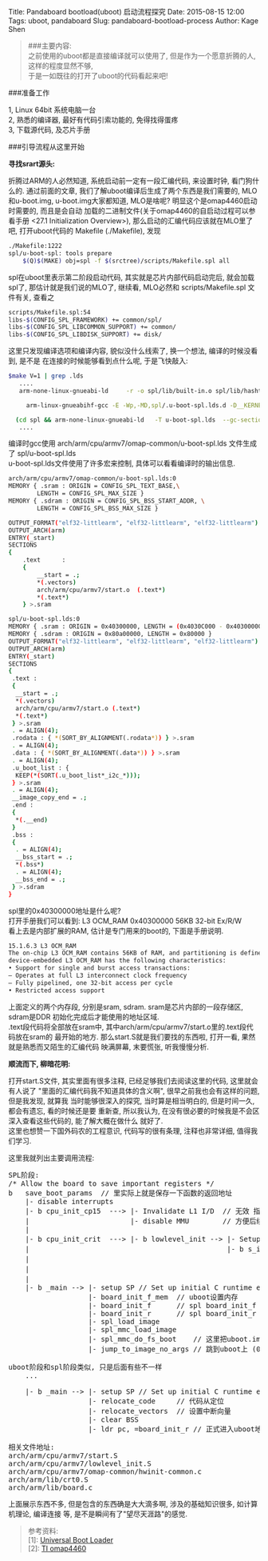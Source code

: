 Title: Pandaboard bootload(uboot) 启动流程探究
Date: 2015-08-15 12:00
Tags: uboot, pandaboard
Slug: pandaboard-bootload-process
Author: Kage Shen

> ###主要内容:  
> 之前使用的uboot都是直接编译就可以使用了, 但是作为一个愿意折腾的人, 这样的程度显然不够,  
> 于是一如既往的打开了uboot的代码看起来吧!  

###准备工作

1, Linux 64bit 系统电脑一台  
2, 熟悉的编译器, 最好有代码引索功能的, 免得找得蛋疼  
3, 下载源代码, 及芯片手册  

###引导流程从这里开始

**寻找srart源头:**

折腾过ARM的人必然知道, 系统启动前一定有一段汇编代码, 来设置时钟, 看门狗什么的.
通过前面的文章, 我们了解uboot编译后生成了两个东西是我们需要的, MLO和u-boot.img,
u-boot.img大家都知道, MLO是啥呢? 明显这个是omap4460启动时需要的, 而且是会自动
加载的二进制文件(关于omap4460的自启动过程可以参看手册 <27.1 Initialization Overview>),
那么启动的汇编代码应该就在MLO里了吧, 打开uboot代码的 Makefile (./Makefile), 发现  

```bash
./Makefile:1222
spl/u-boot-spl: tools prepare
	$(Q)$(MAKE) obj=spl -f $(srctree)/scripts/Makefile.spl all
```

spl在uboot里表示第二阶段启动代码, 其实就是芯片内部代码启动完后, 就会加载spl了,
那估计就是我们说的MLO了, 继续看, MLO必然和 scripts/Makefile.spl 文件有关, 查看之  
```bash
scripts/Makefile.spl:54
libs-$(CONFIG_SPL_FRAMEWORK) += common/spl/
libs-$(CONFIG_SPL_LIBCOMMON_SUPPORT) += common/
libs-$(CONFIG_SPL_LIBDISK_SUPPORT) += disk/
```
这里只发现编译选项和编译内容, 貌似没什么线索了, 换一个想法, 编译的时候没看到, 是不是
在连接的时候能够看到点什么呢, 于是飞快敲入:  

```bash
$make V=1 | grep .lds
   ....
   arm-none-linux-gnueabi-ld     -r -o spl/lib/built-in.o spl/lib/hashtable.o spl/lib/errno.o spl/lib/display_options.o spl/lib/crc32.o spl/lib/ctype.o spl/lib/div64.o spl/lib/hang.o spl/lib/linux_compat.o spl/lib/linux_string.o spl/lib/string.o spl/lib/time.o spl/lib/uuid.o spl/lib/vsprintf.o 

     arm-linux-gnueabihf-gcc -E -Wp,-MD,spl/.u-boot-spl.lds.d -D__KERNEL__ -D__UBOOT__ -DCONFIG_SYS_TEXT_BASE=0x80800000  -DCONFIG_SPL_BUILD  -D__ARM__ -Wa,-mimplicit-it=always  -mthumb -mthumb-interwork  -mabi=aapcs-linux  -mno-unaligned-access  -ffunction-sections -fdata-sections -fno-common -ffixed-r9  -msoft-float  -pipe  -march=armv7-a   -Iinclude    -I./arch/arm/include -include ./include/linux/kconfig.h  -nostdinc -isystem /mnt/ssd/arm-linux-gnueabihf-5.2/bin/../lib/gcc/arm-linux-gnueabihf/5.2.1/include -include ./include/u-boot/u-boot.lds.h -include ./include/config.h -DCPUDIR=arch/arm/cpu/armv7  -ansi -D__ASSEMBLY__ -x assembler-with-cpp -P -o spl/u-boot-spl.lds arch/arm/cpu/armv7/omap-common/u-boot-spl.lds

  (cd spl && arm-none-linux-gnueabi-ld   -T u-boot-spl.lds  --gc-sections -Bstatic --gc-sections -Ttext 0x40300000 arch/arm/cpu/armv7/start.o --start-group arch/arm/cpu/armv7/built-in.o arch/arm/cpu/built-in.o arch/arm/lib/built-in.o board/ti/panda/built-in.o common/spl/built-in.o common/built-in.o disk/built-in.o drivers/i2c/built-in.o drivers/gpio/built-in.o drivers/mmc/built-in.o drivers/serial/built-in.o fs/built-in.o lib/built-in.o --end-group arch/arm/lib/eabi_compat.o -L /mnt/ssd/arm-2014.05/bin/../lib/gcc/arm-none-linux-gnueabi/4.8.3/thumb2 -lgcc -Map u-boot-spl.map -o u-boot-spl)
   ....
```

编译时gcc使用 arch/arm/cpu/armv7/omap-common/u-boot-spl.lds 文件生成了 spl/u-boot-spl.lds   
u-boot-spl.lds文件使用了许多宏来控制, 具体可以看看编译时的输出信息.

```bash
arch/arm/cpu/armv7/omap-common/u-boot-spl.lds:0
MEMORY { .sram : ORIGIN = CONFIG_SPL_TEXT_BASE,\
		LENGTH = CONFIG_SPL_MAX_SIZE }
MEMORY { .sdram : ORIGIN = CONFIG_SPL_BSS_START_ADDR, \
		LENGTH = CONFIG_SPL_BSS_MAX_SIZE }

OUTPUT_FORMAT("elf32-littlearm", "elf32-littlearm", "elf32-littlearm")
OUTPUT_ARCH(arm)
ENTRY(_start)
SECTIONS
{
	.text      :
	{
		__start = .;
		*(.vectors)
		arch/arm/cpu/armv7/start.o	(.text*)
		*(.text*)
	} >.sram
```

```bash
spl/u-boot-spl.lds:0
MEMORY { .sram : ORIGIN = 0x40300000, LENGTH = (0x4030C000 - 0x40300000) }
MEMORY { .sdram : ORIGIN = 0x80a00000, LENGTH = 0x80000 }
OUTPUT_FORMAT("elf32-littlearm", "elf32-littlearm", "elf32-littlearm")
OUTPUT_ARCH(arm)
ENTRY(_start)
SECTIONS
{
 .text :
 {
  __start = .;
  *(.vectors)
  arch/arm/cpu/armv7/start.o (.text*)
  *(.text*)
 } >.sram
 . = ALIGN(4);
 .rodata : { *(SORT_BY_ALIGNMENT(.rodata*)) } >.sram
 . = ALIGN(4);
 .data : { *(SORT_BY_ALIGNMENT(.data*)) } >.sram
 . = ALIGN(4);
 .u_boot_list : {
  KEEP(*(SORT(.u_boot_list*_i2c_*)));
 } >.sram
 . = ALIGN(4);
 __image_copy_end = .;
 .end :
 {
  *(.__end)
 }
 .bss :
 {
  . = ALIGN(4);
  __bss_start = .;
  *(.bss*)
  . = ALIGN(4);
  __bss_end = .;
 } >.sdram
}
```

spl里的0x40300000地址是什么呢?  
打开手册我们可以看到: L3 OCM_RAM 0x40300000 56KB 32-bit Ex/R/W  
看上去是内部扩展的RAM, 估计是专门用来的boot的, 下面是手册说明.  

```bash
15.1.6.3 L3 OCM_RAM
The on-chip L3 OCM_RAM contains 56KB of RAM, and partitioning is defined by the L3 firewall logic. The
device-embedded L3 OCM_RAM has the following characteristics:
• Support for single and burst access transactions:
– Operates at full L3 interconnect clock frequency
– Fully pipelined, one 32-bit access per cycle
• Restricted access support
```

上面定义的两个内存段, 分别是sram, sdram. sram是芯片内部的一段存储区, sdram是DDR
初始化完成后才能使用的地址区域.  
.text段代码将全部放在sram中, 其中arch/arm/cpu/armv7/start.o里的.text段代码放在sram的
最开始的地方. 那么start.S就是我们要找的东西啦, 打开一看, 果然就是熟悉而又陌生的汇编代码
映满屏幕, 末要慌张, 听我慢慢分析.

**顺流而下, 柳暗花明:**

打开start.S文件, 其实里面有很多注释, 已经足够我们去阅读这里的代码, 这里就会有人说了
"里面的汇编代码我不知道具体的含义啊", 很早之前我也会有这样的问题, 但是我发现, 就算我
当时能够很深入的探究, 当时算是相当明白的, 但是时间一久, 都会有遗忘, 看的时候还是要
重新查, 所以我认为, 在没有很必要的时候我是不会区深入查看这些代码的, 能了解大概在做什么
就好了.  
这里也想赞一下国外码农的工程意识, 代码写的很有条理, 注释也非常详细, 值得我们学习.  

这里我就列出主要调用流程:  

<pre class="prettyprint">
SPL阶段:
/* Allow the board to save important registers */
b	save_boot_params  // 里实际上就是保存一下函数的返回地址
	|- disable interrupts
	|- b cpu_init_cp15  ---> |- Invalidate L1 I/D  // 无效 指令/数据 缓存
	|                        |- disable MMU        // 方便后续的内存访问, 不需要填写TLB
	|
	|- b cpu_init_crit  ---> |- b lowlevel_init --> |- Setup a temporary stack // 设置SP指针, 估计马上要跑C代码了
	|                                               |- b s_init --> |- init_omap_revision // 获取芯片ID
	|												                |- watchdog_init // 初始化看门狗
	|                                                               |- force_emif_self_refresh(); // 初始化DDR
	|																|- setup_clocks_for_console // 开时钟等工作
	|- b _main --> |- setup SP // Set up initial C runtime environment
	               |- board_init_f_mem  // uboot设置内存
	               |- board_init_f      // spl board_init_f
	               |- board_init_r      // spl board_init_r
	               |- spl_load_image
	               |- spl_mmc_load_image
	               |- spl_mmc_do_fs_boot    // 这里把uboot.img放到了 0x80800000上
	               |- jump_to_image_no_args // 跳到uboot上 (0x80800000)

uboot阶段和spl阶段类似, 只是后面有些不一样
    ...

	|- b _main --> |- setup SP // Set up initial C runtime environment
	               |- relocate_code     // 代码从定位
	               |- relocate_vectors  // 设置中断向量
				   |- clear BSS
				   |- ldr pc, =board_init_r // 正式进入uboot地界

相关文件地址:
arch/arm/cpu/armv7/start.S
arch/arm/cpu/armv7/lowlevel_init.S
arch/arm/cpu/armv7/omap-common/hwinit-common.c
arch/arm/lib/crt0.S
arch/arm/lib/board.c
</pre>

上面展示东西不多, 但是包含的东西确是大大滴多啊, 涉及的基础知识很多, 如计算机理论, 编译连接 等, 
是不是瞬间有了"望尽天涯路"的感觉.

> 参考资料:  
> [1]: [Universal Boot Loader ](http://www.denx.de/wiki/U-Boot)  
> [2]: [TI omap4460](http://www.ti.com/product/omap4460)  

